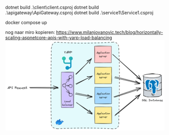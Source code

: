 dotnet build .\client\client.csproj
dotnet build .\apigateway\ApiGateway.csproj
dotnet build .\service1\Service1.csproj

docker compose up


nog naar miro kopieren: 
https://www.milanjovanovic.tech/blog/horizontally-scaling-aspnetcore-apis-with-yarp-load-balancing
![alt text](image.png)